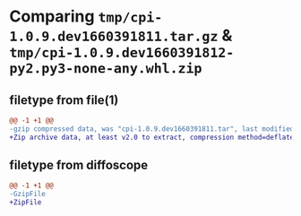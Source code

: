 # Comparing `tmp/cpi-1.0.9.dev1660391811.tar.gz` & `tmp/cpi-1.0.9.dev1660391812-py2.py3-none-any.whl.zip`

## filetype from file(1)

```diff
@@ -1 +1 @@
-gzip compressed data, was "cpi-1.0.9.dev1660391811.tar", last modified: Sat Aug 13 11:56:51 2022, max compression
+Zip archive data, at least v2.0 to extract, compression method=deflate
```

## filetype from diffoscope

```diff
@@ -1 +1 @@
-GzipFile
+ZipFile
```

